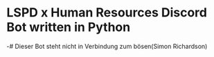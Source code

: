 # LSPD x Human Resources Discord Bot written in Python
-# Dieser Bot steht nicht in Verbindung zum bösen(Simon Richardson)
